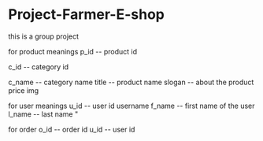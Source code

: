 # Project-Farmer-E-shop
this is a group project

for product meanings
p_id -- product id

c_id -- category id

c_name -- category name
title -- product name
slogan -- about the product
price
img

for user meanings
u_id -- user id
username
f_name -- first name of the user
l_name -- last name "

for order
o_id -- order id
u_id -- user id
